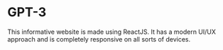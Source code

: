 # GPT-3
This informative website is made using ReactJS. It has a modern UI/UX approach and is completely responsive on all sorts of devices.  
